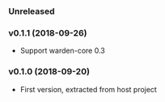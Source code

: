 ### Unreleased

### v0.1.1 (2018-09-26)

* Support warden-core 0.3

### v0.1.0 (2018-09-20)

* First version, extracted from host project
